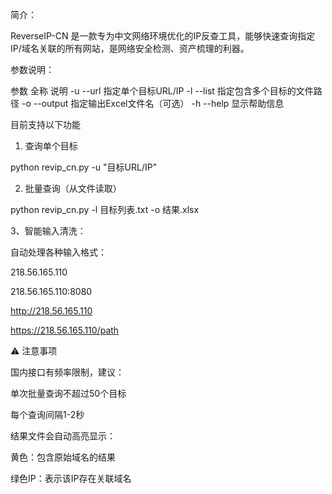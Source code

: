 简介：

ReverseIP-CN 是一款专为中文网络环境优化的IP反查工具，能够快速查询指定IP/域名关联的所有网站，是网络安全检测、资产梳理的利器。

  
参数说明：

参数	全称	说明
-u	--url	指定单个目标URL/IP
-l	--list	指定包含多个目标的文件路径
-o	--output	指定输出Excel文件名（可选）
-h	--help	显示帮助信息

目前支持以下功能

1. 查询单个目标

python revip_cn.py -u "目标URL/IP"

2. 批量查询（从文件读取）

python revip_cn.py -l 目标列表.txt -o 结果.xlsx

3、智能输入清洗：

自动处理各种输入格式：

218.56.165.110

218.56.165.110:8080

http://218.56.165.110

https://218.56.165.110/path

⚠️ 注意事项

国内接口有频率限制，建议：

  单次批量查询不超过50个目标
  
  每个查询间隔1-2秒
  
结果文件会自动高亮显示：

  黄色：包含原始域名的结果
  
  绿色IP：表示该IP存在关联域名
